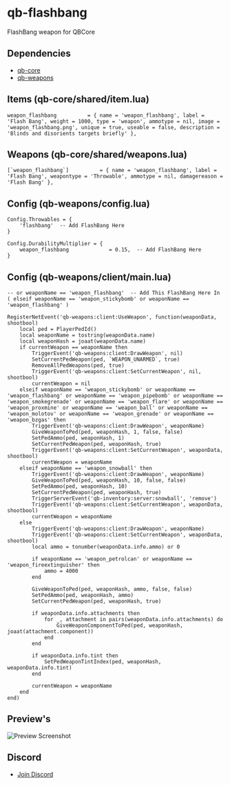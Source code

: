 # qb-flashbang
FlashBang weapon for QBCore

## Dependencies
- [qb-core](https://github.com/qbcore-framework/qb-core)
- [qb-weapons](https://github.com/qbcore-framework/qb-weapons)

## Items (qb-core/shared/item.lua)
```
weapon_flashbang          = { name = 'weapon_flashbang', label = 'Flash Bang', weight = 1000, type = 'weapon', ammotype = nil, image = 'weapon_flashbang.png', unique = true, useable = false, description = 'Blinds and disorients targets briefly' },
```

## Weapons (qb-core/shared/weapons.lua)
```
[`weapon_flashbang`]          = { name = 'weapon_flashbang', label = 'Flash Bang', weapontype = 'Throwable', ammotype = nil, damagereason = 'Flash Bang' },
```

## Config (qb-weapons/config.lua)
```
Config.Throwables = {
    'flashbang'  -- Add FlashBang Here 
}

Config.DurabilityMultiplier = {
    weapon_flashbang             = 0.15,  -- Add FlashBang Here 
}
```

## Config (qb-weapons/client/main.lua)
```
-- or weaponName == 'weapon_flashbang'  -- Add This FlashBang Here In ( elseif weaponName == 'weapon_stickybomb' or weaponName == 'weapon_flashbang' )

RegisterNetEvent('qb-weapons:client:UseWeapon', function(weaponData, shootbool)
    local ped = PlayerPedId()
    local weaponName = tostring(weaponData.name)
    local weaponHash = joaat(weaponData.name)
    if currentWeapon == weaponName then
        TriggerEvent('qb-weapons:client:DrawWeapon', nil)
        SetCurrentPedWeapon(ped, `WEAPON_UNARMED`, true)
        RemoveAllPedWeapons(ped, true)
        TriggerEvent('qb-weapons:client:SetCurrentWeapon', nil, shootbool)
        currentWeapon = nil
    elseif weaponName == 'weapon_stickybomb' or weaponName == 'weapon_flashbang' or weaponName == 'weapon_pipebomb' or weaponName == 'weapon_smokegrenade' or weaponName == 'weapon_flare' or weaponName == 'weapon_proxmine' or weaponName == 'weapon_ball' or weaponName == 'weapon_molotov' or weaponName == 'weapon_grenade' or weaponName == 'weapon_bzgas' then
        TriggerEvent('qb-weapons:client:DrawWeapon', weaponName)
        GiveWeaponToPed(ped, weaponHash, 1, false, false)
        SetPedAmmo(ped, weaponHash, 1)
        SetCurrentPedWeapon(ped, weaponHash, true)
        TriggerEvent('qb-weapons:client:SetCurrentWeapon', weaponData, shootbool)
        currentWeapon = weaponName
    elseif weaponName == 'weapon_snowball' then
        TriggerEvent('qb-weapons:client:DrawWeapon', weaponName)
        GiveWeaponToPed(ped, weaponHash, 10, false, false)
        SetPedAmmo(ped, weaponHash, 10)
        SetCurrentPedWeapon(ped, weaponHash, true)
        TriggerServerEvent('qb-inventory:server:snowball', 'remove')
        TriggerEvent('qb-weapons:client:SetCurrentWeapon', weaponData, shootbool)
        currentWeapon = weaponName
    else
        TriggerEvent('qb-weapons:client:DrawWeapon', weaponName)
        TriggerEvent('qb-weapons:client:SetCurrentWeapon', weaponData, shootbool)
        local ammo = tonumber(weaponData.info.ammo) or 0

        if weaponName == 'weapon_petrolcan' or weaponName == 'weapon_fireextinguisher' then
            ammo = 4000
        end

        GiveWeaponToPed(ped, weaponHash, ammo, false, false)
        SetPedAmmo(ped, weaponHash, ammo)
        SetCurrentPedWeapon(ped, weaponHash, true)

        if weaponData.info.attachments then
            for _, attachment in pairs(weaponData.info.attachments) do
                GiveWeaponComponentToPed(ped, weaponHash, joaat(attachment.component))
            end
        end

        if weaponData.info.tint then
            SetPedWeaponTintIndex(ped, weaponHash, weaponData.info.tint)
        end

        currentWeapon = weaponName
    end
end)
```

## Preview's
![Preview Screenshot](https://cdn.discordapp.com/attachments/1076128858224467998/1374741394744279040/8b572a136ab37be493fdd0e636835e0093162ebd.jpeg?ex=682f2731&is=682dd5b1&hm=e9e7be3ae0a148263393a4d3e9fd143664ef90dd0940f25da8b753f6e5550503&)

## Discord
- [Join Discord](https://discord.gg/R6T)

